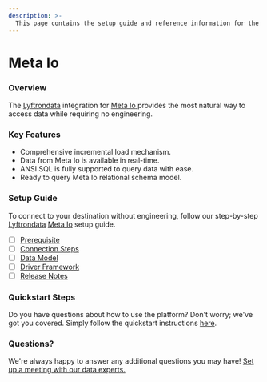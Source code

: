 ```yaml
---
description: >-
  This page contains the setup guide and reference information for the Meta Io source connector.
---
```


# Meta Io

### Overview

The [Lyftrondata](https://www.lyftrondata.com/) integration for [Meta Io](https://www.lyftrondata.com/integration/meta-io/)[ ](https://www.lyftrondata.com/integration/meta-io/)provides the most natural way to access data while requiring no engineering.

### Key Features

* Comprehensive incremental load mechanism.
* Data from Meta Io is available in real-time.&#x20;
* ANSI SQL is fully supported to query data with ease.
* Ready to query Meta Io relational schema model.

### Setup Guide

To connect to your destination without engineering, follow our step-by-step [Lyftrondata](https://www.lyftrondata.com/)  [Meta Io](https://www.lyftrondata.com/integration/meta-io/) setup guide.

* [ ] [Prerequisite](../../marketing-analytics/meta-io/prerequisite.md)
* [ ] [Connection Steps](../../marketing-analytics/meta-io/connection-steps.md)
* [ ] [Data Model](../../marketing-analytics/meta-io/data-model/)
* [ ] [Driver Framework](../../marketing-analytics/meta-io/driver-framework/)
* [ ] [Release Notes](../../marketing-analytics/meta-io/release-notes.md)

### Quickstart Steps

Do you have questions about how to use the platform? Don't worry; we've got you covered. Simply follow the quickstart instructions [here](../../../quickstart-steps.md).

### Questions? <a href="#questions" id="questions"></a>

We're always happy to answer any additional questions you may have! [Set up a meeting with our data experts.](https://www.lyftrondata.com/book-a-meeting/)


